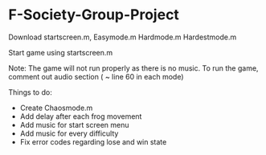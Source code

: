 # F-Society-Group-Project

Download startscreen.m, 
         Easymode.m
         Hardmode.m
         Hardestmode.m
         
Start game using startscreen.m

Note: The game will not run properly as there is no music. To run the game, comment out audio section ( ~ line 60 in each mode)




Things to do:

- Create Chaosmode.m
- Add delay after each frog movement
- Add music for start screen menu
- Add music for every difficulty
- Fix error codes regarding lose and win state
